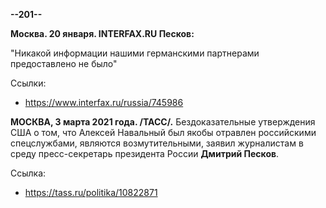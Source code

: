 **--201--**

**Москва. 20 января. INTERFAX.RU Песков:**

"Никакой информации нашими германскими партнерами предоставлено не было"

Ссылки:
- https://www.interfax.ru/russia/745986

**МОСКВА, 3 марта 2021 года. /ТАСС/.** Бездоказательные утверждения США о том, что Алексей Навальный был якобы отравлен российскими спецслужбами, являются возмутительными, заявил журналистам в среду пресс-секретарь президента России **Дмитрий Песков**. 

Ссылка:
- https://tass.ru/politika/10822871